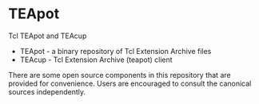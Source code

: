 # TEApot
Tcl TEApot and TEAcup

- TEApot - a binary repository of Tcl Extension Archive files
- TEAcup - Tcl Extension Archive (teapot) client

There are some open source components in this repository that are provided for convenience. 
Users are encouraged to consult the canonical sources independently.
